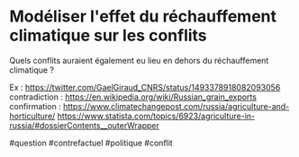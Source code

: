 # Modéliser l'effet du réchauffement climatique sur les conflits

Quels conflits auraient également eu lieu en dehors du réchauffement climatique ?

Ex : https://twitter.com/GaelGiraud_CNRS/status/1493378918082093056
contradiction : https://en.wikipedia.org/wiki/Russian_grain_exports
confirmation : https://www.climatechangepost.com/russia/agriculture-and-horticulture/
https://www.statista.com/topics/6923/agriculture-in-russia/#dossierContents__outerWrapper

#question #contrefactuel #politique #conflit